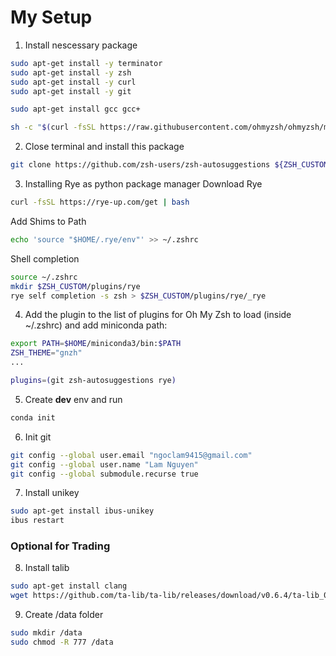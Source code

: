 # My Setup
1. Install nescessary package
```sh
sudo apt-get install -y terminator
sudo apt-get install -y zsh
sudo apt-get install -y curl
sudo apt-get install -y git

sudo apt-get install gcc gcc+

sh -c "$(curl -fsSL https://raw.githubusercontent.com/ohmyzsh/ohmyzsh/master/tools/install.sh)"
```

2. Close terminal and install this package

```sh
git clone https://github.com/zsh-users/zsh-autosuggestions ${ZSH_CUSTOM:-~/.oh-my-zsh/custom}/plugins/zsh-autosuggestions
```


3. Installing Rye as python package manager
Download Rye
```sh
curl -fsSL https://rye-up.com/get | bash
```
Add Shims to Path
```sh
echo 'source "$HOME/.rye/env"' >> ~/.zshrc
```
Shell completion
```sh
source ~/.zshrc
mkdir $ZSH_CUSTOM/plugins/rye
rye self completion -s zsh > $ZSH_CUSTOM/plugins/rye/_rye
```

4. Add the plugin to the list of plugins for Oh My Zsh to load (inside ~/.zshrc) and add miniconda path:
```sh
export PATH=$HOME/miniconda3/bin:$PATH
ZSH_THEME="gnzh"
...

plugins=(git zsh-autosuggestions rye)
```

5. Create **dev** env and run

```sh
conda init
```

6. Init git

```sh
git config --global user.email "ngoclam9415@gmail.com"
git config --global user.name "Lam Nguyen"
git config --global submodule.recurse true
```

7. Install unikey

```sh
sudo apt-get install ibus-unikey
ibus restart
```

### Optional for Trading

8. Install talib
```sh
sudo apt-get install clang
wget https://github.com/ta-lib/ta-lib/releases/download/v0.6.4/ta-lib_0.6.4_amd64.deb && sudo dpkg -i ta-lib_0.6.4_amd64.deb && rm ta-lib_0.6.4_amd64.deb
```

9. Create /data folder
```sh
sudo mkdir /data
sudo chmod -R 777 /data
```
